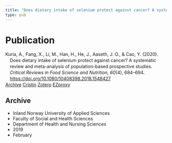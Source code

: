 ```yaml
---
title: "Does dietary intake of selenium protect against cancer? A systematic review and meta-analysis of population-based prospective studies"
type: pub
---
```

<h1>Publication</h1>
<article id="csl-bib-container-YF5PVQR5" class="csl-bib-container">
  <div class="csl-bib-body" style="line-height: 1.35; padding-left: 1em; text-indent:-1em;">
  <div class="csl-entry">Kuria, A., Fang, X., Li, M., Han, H., He, J., Aaseth, J. O., &amp; Cao, Y. (2020). Does dietary intake of selenium protect against cancer? A systematic review and meta-analysis of population-based prospective studies. <i>Critical Reviews in Food Science and Nutrition</i>, <i>60</i>(4), 684&#x2013;694. <a href="https://doi.org/10.1080/10408398.2018.1548427">https://doi.org/10.1080/10408398.2018.1548427</a></div>
</div>
  <div class="csl-bib-buttons">
    <a href="#taxonomy-article-YF5PVQR5" class="csl-bib-button">Archive</a>
    <a href="https://app.cristin.no/results/show.jsf?id=1672015" alt="Cristin URL" class="csl-bib-button">Cristin</a>
    <a href="http://zotero.org/groups/5022929/items/YF5PVQR5" alt="Zotero URL" class="csl-bib-button">Zotero</a>
    <a href="http://ezproxy.inn.no/login?url=https://doi.org/10.1080/10408398.2018.1548427" class="csl-bib-button">EZproxy</a>
  </div>
  <div id="csl-bib-meta-container-YF5PVQR5"></div>
</article>
<div id="csl-bib-meta-YF5PVQR5" class="csl-bib-meta">
  <article id="taxonomy-article-YF5PVQR5" class="taxonomy-article">
    <h1>Archive</h1>
    <ul>
      <li>Inland Norway University of Applied Sciences</li>
      <li>Faculty of Social and Health Sciences</li>
      <li>Department of Health and Nursing Sciences</li>
      <li>2019</li>
      <li>February</li>
    </ul>
  </article>
</div>
